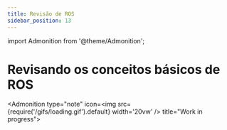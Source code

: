 ```yaml
---
title: Revisão de ROS
sidebar_position: 13
---
```

import Admonition from '@theme/Admonition';

# Revisando os conceitos básicos de ROS

<Admonition 
    type="note" 
    icon=<img src={require('/gifs/loading.gif').default} width='20vw' />
    title="Work in progress">
</Admonition>

